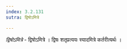 ```yaml
---
index: 3.2.131
sutra: द्विषोऽमित्रे

---
```

_द्विषोऽमित्रे_ - द्विषोऽमित्रे । द्विषः शतृप्रत्ययः स्यादमित्रे कर्तरीत्यर्थः । 
